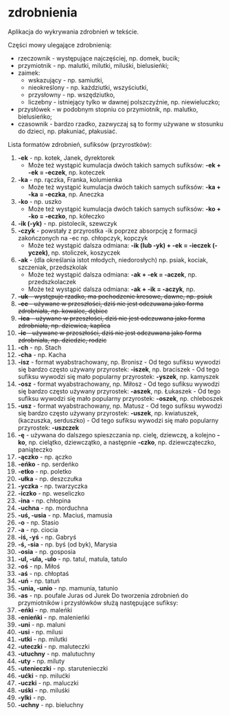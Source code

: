 # zdrobnienia
Aplikacja do wykrywania zdrobnień w tekście.

Części mowy ulegające zdrobnienią:
 - rzeczownik - występujące najczęściej, np. domek, bucik;
 - przymiotnik - np. malutki, milutki, miluśki, bielusieńki;
 - zaimek:
   - wskazujący - np. samiutki,
   - nieokreślony - np. każdziutki, wszyściutki,
   - przysłowny - np. wszędziutko,
   - liczebny - istniejący tylko w dawnej polszczyźnie, np. niewieluczko;
 - przysłówek - w podobnym stopniu co przymiotnik, np. malutko, bielusieńko;
 - czasownik - bardzo rzadko, zazwyczaj są to formy używane w stosunku do dzieci, np. płakuniać, płakusiać.

Lista formatów zdrobnień, sufiksów (przyrostków):
 1. **-ek** - np. kotek, Janek, dyrektorek
    - Może też wystąpić kumulacja dwóch takich samych sufiksów: **-ek + -ek = -eczek**, np. koteczek
 2. **-ka** - np. rączka, Franka, kolumienka
    - Może też wystąpić kumulacja dwóch takich samych sufiksów: **-ka + -ka = -eczka**, np. Aneczka
 3. **-ko** - np. uszko
    - Może też wystąpić kumulacja dwóch takich samych sufiksów: **-ko + -ko = -eczko**, np. kółeczko
 4. **-ik (-yk)** - np. pistolecik, szewczyk
 5. **-czyk** - powstały z przyrostka -ik poprzez absorpcję z formacji zakończonych na -ec np. chłopczyk, kopczyk
    - Może też wystąpić dalsza odmiana: **-ik (lub -yk) + -ek = -ieczek (-yczek)**, np. stoliczek, koszyczek
 6. **-ak** - (dla określania istot młodych, niedorosłych) np. psiak, kociak, szczeniak, przedszkolak
    - Może też wystąpić dalsza odmiana: **-ak + -ek = -aczek**, np. przedszkolaczek
    - Może też wystąpić dalsza odmiana: **-ak + -ik = -aczyk**, np.
 7. ~~**-uk** - występuje rzadko, ma pochodzenie kresowe, dawne, np. psiuk~~
 8. ~~**-ec** - używane w przeszłości, dziś nie jest odczuwana jako forma zdrobniała, np. kowalec, dębiec~~
 9. ~~**-ica** - używane w przeszłości, dziś nie jest odczuwana jako forma zdrobniała, np. dziewica, kaplica~~
 10. ~~**-ic** - używane w przeszłości, dziś nie jest odczuwana jako forma zdrobniała, np. dziedzic, rodzic~~
 11. **-ch** - np. Stach
 12. **-cha** - np. Kacha
 13. **-isz** - format wyabstrachowany, np. Bronisz
    - Od tego sufiksu wywodzi się bardzo często używany przyrostek: **-iszek**, np. braciszek
    - Od tego sufiksu wywodzi się mało popularny przyrostek: **-yszek**, np. kamyszek
 14. **-osz** - format wyabstrachowany, np. Miłosz
    - Od tego sufiksu wywodzi się bardzo często używany przyrostek: **-aszek**, np. Łukaszek
    - Od tego sufiksu wywodzi się mało popularny przyrostek: **-oszek**, np. chleboszek
 15. **-usz** - format wyabstrachowany, np. Matusz
    - Od tego sufiksu wywodzi się bardzo często używany przyrostek: **-uszek**, np. kwiatuszek, (kaczuszka, serduszko)
    - Od tego sufiksu wywodzi się mało popularny przyrostek: **-uszczek**
 16. **-ę** - używana do dalszego spieszczania np. cielę, dziewczę, a kolejno **-ko**, np. cielątko, dziewczątko, a następnie **-czko**, np. dziewcząteczko, paniąteczko
 18. **-ączko** - np. ączko
 19. **-eńko** - np. serdeńko
 20. **-etko** - np. poletko
 21. **-ułka** - np. deszczułka
 22. **-yczka** - np. twarzyczka
 23. **-iczko** - np. weseliczko
 24. **-ina** - np. chłopina
 25. **-uchna** - np. morduchna
 26. **-uś, -usia** - np. Maciuś, mamusia
 27. **-o** - np. Stasio
 28. **-a** - np. ciocia
 29. **-iś, -yś** - np. Gabryś
 30. **-ś, -sia** - np. byś (od byk), Marysia
 31. **-osia** - np. gosposia
 32. **-ul, -ula, -ulo** - np. tatul, matula, tatulo
 33. **-oś** - np. Miłoś
 34. **-aś** - np. chłoptaś
 35. **-uń** - np. tatuń
 36. **-unia, -unio** - np. mamunia, tatunio
 37. **-as** - np. poufale Juras od Jurek
Do tworzenia zdrobnień do przymiotników i przysłówków służą następujące sufiksy:
 38. **-eńki** - np. maleńki
 39. **-enieńki** - np. malenieńki
 40. **-uni** - np. maluni
 41. **-usi** - np. milusi
 42. **-utki** - np. milutki
 43. **-uteczki** - np. maluteczki
 44. **-utuchny** - np. malutuchny
 45. **-uty** - np. miluty
 46. **-utenieczki** - np. starutenieczki
 47. **-ućki** - np. milućki
 48. **-uczki** - np. maluczki
 49. **-uśki** - np. miluśki
 50. **-ylki** - np.
 51. **-uchny** - np. bieluchny
